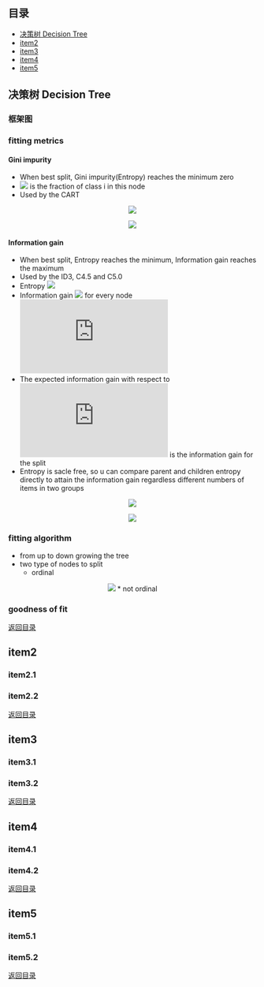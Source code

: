 ## <span id="jump0">目录<span>
  
  * [决策树 Decision Tree](#jump1)
  * [item2](#jump2)
  * [item3](#jump3)
  * [item4](#jump4)
  * [item5](#jump5)

## <span id="jump1">决策树 Decision Tree<span>

  ### 框架图
 
  ### fitting metrics
  
  #### Gini impurity
  
  * When best split, Gini impurity(Entropy) reaches the minimum zero
  * ![](http://latex.codecogs.com/gif.latex?p_{i}) is the fraction of class i in this node
  * Used by the CART

<p align="center">
  <img src="http://latex.codecogs.com/gif.latex?I_{G}\left(p\right)=\sum_{i=1}^{J}\left(p_{i}\sum_{k\neq{i}}^{}p_{k}\right)">
<p>
    
<p align="center">
  <img src="http://latex.codecogs.com/gif.latex?\sum_{k\neq{j}}^{}p_{k}=1-p_{i}">
<p>
  
  #### Information gain
  
  * When best split, Entropy reaches the minimum, Information gain reaches the maximum
  * Used by the ID3, C4.5 and C5.0
  * Entropy ![](http://latex.codecogs.com/gif.latex?H\left(T\right))
  * Information gain ![](http://latex.codecogs.com/gif.latex?IG\left(T,a\right)) for every node ![](http://latex.codecogs.com/gif.latex?a)
  * The expected information gain with respect to ![](http://latex.codecogs.com/gif.latex?a) is the information gain for the split
  * Entropy is sacle free, so u can compare parent and children entropy directly to attain the information gain regardless different numbers of items in two groups

<p align="center">
  <img src="http://latex.codecogs.com/gif.latex?H\left(T\right)=I_{E}\left(p_{1},p_{2},...p_{J}\right)=-\sum_{i=1}^{J}p_{i}log_{2}p_{i}">
<p>
  
<p align="center">
  <img src="http://latex.codecogs.com/gif.latex?IG\left(T,a\right)=H\left(T\right)-H\left(T|a\right)">
<p>
  
  ### fitting algorithm
  
  * from up to down growing the tree
  * two type of nodes to split
    * ordinal

<p align="center">
  <img src=http://latex.codecogs.com/gif.latex?>
    * not ordinal
  
  ### goodness of fit
  
  
[返回目录](#jump0)


## <span id="jump2">item2<span>
  
  ### item2.1
 
  ### item2.2
  
 
[返回目录](#jump0)

## <span id="jump3">item3<span>
  
  ### item3.1
 
  ### item3.2

[返回目录](#jump0)

## <span id="jump4">item4<span>
  
  ### item4.1
 
  ### item4.2

[返回目录](#jump0)


## <span id="jump5">item5<span>
  
  ### item5.1
 
  ### item5.2
  
[返回目录](#jump0)
